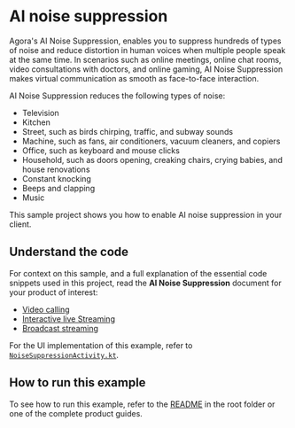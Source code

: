 # AI noise suppression

Agora's AI Noise Suppression, enables you to suppress hundreds of types of noise and reduce distortion in human voices when multiple people speak at the same time. In scenarios such as online meetings, online chat rooms, video consultations with doctors, and online gaming, AI Noise Suppression makes virtual communication as smooth as face-to-face interaction.

AI Noise Suppression reduces the following types of noise:

* Television
* Kitchen
* Street, such as birds chirping, traffic, and subway sounds
* Machine, such as fans, air conditioners, vacuum cleaners, and copiers
* Office, such as keyboard and mouse clicks
* Household, such as doors opening, creaking chairs, crying babies, and house renovations
* Constant knocking
* Beeps and clapping
* Music

This sample project shows you how to enable AI noise suppression in your client.

## Understand the code

For context on this sample, and a full explanation of the essential code snippets used in this project, read the **AI Noise Suppression** document for your product of interest:

* [Video calling](https://docs.agora.io/en/video-calling/enable-features/ai-noise-suppression?platform=android)
* [Interactive live Streaming](https://docs.agora.io/en/interactive-live-streaming/enable-features/ai-noise-suppression?platform=android)
* [Broadcast streaming](https://docs.agora.io/en/broadcast-streaming/enable-features/ai-noise-suppression?platform=android)

For the UI implementation of this example, refer to [`NoiseSuppressionActivity.kt`](../android-reference-app/app/src/main/java/io/agora/android_reference_app/NoiseSuppressionActivity.kt).

## How to run this example

To see how to run this example, refer to the [README](../README.md) in the root folder or one of the complete product guides.
